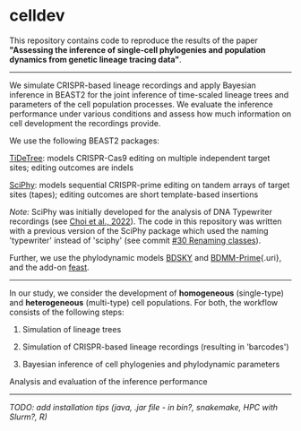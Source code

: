 # celldev

This repository contains code to reproduce the results of the paper **"Assessing the inference of single-cell phylogenies and population dynamics from genetic lineage tracing data"**.

------------------------------------------------------------------------

We simulate CRISPR-based lineage recordings and apply Bayesian inference in BEAST2 for the joint inference of time-scaled lineage trees and parameters of the cell population processes. We evaluate the inference performance under various conditions and assess how much information on cell development the recordings provide.

We use the following BEAST2 packages:

[TiDeTree](https://github.com/seidels/tidetree): models CRISPR-Cas9 editing on multiple independent target sites; editing outcomes are indels

[SciPhy](https://github.com/azwaans/SciPhy/tree/master): models sequential CRISPR-prime editing on tandem arrays of target sites (tapes); editing outcomes are short template-based insertions

*Note:* SciPhy was initially developed for the analysis of DNA Typewriter recordings (see [Choi et al., 2022](https://www.nature.com/articles/s41586-022-04922-8)). The code in this repository was written with a previous version of the SciPhy package which used the naming 'typewriter' instead of 'sciphy' (see commit [#30 Renaming classes](https://github.com/azwaans/SciPhy/commit/ead14aa57874a6c8157cba155f288ad8bf28707e)).

Further, we use the phylodynamic models [BDSKY](https://github.com/BEAST2-Dev/bdsky/tree/master/src/bdsky/evolution/speciation) and [BDMM-Prime](https://github.com/tgvaughan/BDMM-Prime/tree/master){.uri}, and the add-on [feast](https://github.com/tgvaughan/feast).

------------------------------------------------------------------------

In our study, we consider the development of **homogeneous** (single-type) and **heterogeneous** (multi-type) cell populations. For both, the workflow consists of the following steps:

1.  Simulation of lineage trees

2.  Simulation of CRISPR-based lineage recordings (resulting in 'barcodes')

3.  Bayesian inference of cell phylogenies and phylodynamic parameters

Analysis and evaluation of the inference performance

------------------------------------------------------------------------

*TODO: add installation tips (java, .jar file - in bin?, snakemake, HPC with Slurm?, R)*
